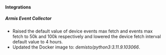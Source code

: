 
#### Integrations

##### Armis Event Collector

- Raised the default value of device events max fetch and events max fetch to 50k and 100k respectively and lowered the device fetch interval default value to 4 hours.
- Updated the Docker image to: *demisto/python3:3.11.9.103066*.
